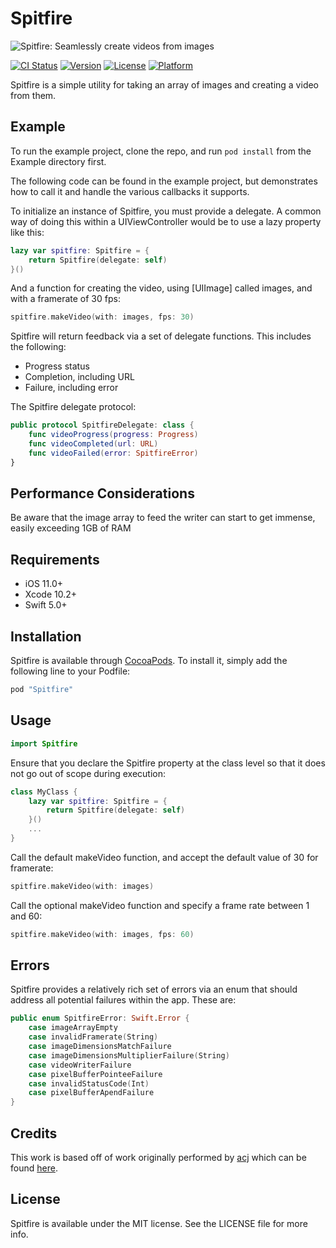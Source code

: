 # Spitfire

![Spitfire: Seamlessly create videos from images](https://raw.githubusercontent.com/seanmcneil/Spitfire/master/spitfire.jpg)

[![CI Status](http://img.shields.io/travis/seanmcneil/Spitfire.svg?style=flat)](https://travis-ci.org/seanmcneil/Spitfire)
[![Version](https://img.shields.io/cocoapods/v/Spitfire.svg?style=flat)](http://cocoapods.org/pods/Spitfire)
[![License](https://img.shields.io/cocoapods/l/Spitfire.svg?style=flat)](http://cocoapods.org/pods/Spitfire)
[![Platform](https://img.shields.io/cocoapods/p/Spitfire.svg?style=flat)](http://cocoapods.org/pods/Spitfire)

Spitfire is a simple utility for taking an array of images and creating a video from them.

## Example

To run the example project, clone the repo, and run `pod install` from the Example directory first.

The following code can be found in the example project, but demonstrates how to call it and handle the various callbacks it supports.

To initialize an instance of Spitfire, you must provide a delegate. A common way of doing this within a UIViewController would be to use a lazy property like this:
```swift
lazy var spitfire: Spitfire = {
    return Spitfire(delegate: self)
}()
```

And a function for creating the video, using [UIImage] called images, and with a framerate of 30 fps:

```swift
spitfire.makeVideo(with: images, fps: 30)
```
Spitfire will return feedback via a set of delegate functions. This includes the following:
- Progress status
- Completion, including URL
- Failure, including error

The Spitfire delegate protocol:
```swift
public protocol SpitfireDelegate: class {
    func videoProgress(progress: Progress)
    func videoCompleted(url: URL)
    func videoFailed(error: SpitfireError)
}
```
## Performance Considerations

Be aware that the image array to feed the writer can start to get immense, easily exceeding 1GB of RAM

## Requirements
- iOS 11.0+
- Xcode 10.2+
- Swift 5.0+

## Installation

Spitfire is available through [CocoaPods](http://cocoapods.org). To install
it, simply add the following line to your Podfile:

```ruby
pod "Spitfire"
```

## Usage

```swift
import Spitfire
```

Ensure that you declare the Spitfire property at the class level so that it does not go out of scope during execution:

```swift
class MyClass {
    lazy var spitfire: Spitfire = {
        return Spitfire(delegate: self)
    }()
    ...
}
```

Call the default makeVideo function, and accept the default value of 30 for framerate:

```swift
spitfire.makeVideo(with: images)
``` 

Call the optional makeVideo function and specify a frame rate between 1 and 60:

```swift
spitfire.makeVideo(with: images, fps: 60)
``` 

## Errors

Spitfire provides a relatively rich set of errors via an enum that should address all potential failures within the app. These are:

```swift
public enum SpitfireError: Swift.Error {
    case imageArrayEmpty
    case invalidFramerate(String)
    case imageDimensionsMatchFailure
    case imageDimensionsMultiplierFailure(String)
    case videoWriterFailure
    case pixelBufferPointeeFailure
    case invalidStatusCode(Int)
    case pixelBufferApendFailure
}
```

## Credits

This work is based off of work originally performed by [acj](https://gist.github.com/acj) which can be found [here](https://gist.github.com/acj/6ae90aa1ebb8cad6b47b).

## License

Spitfire is available under the MIT license. See the LICENSE file for more info.

